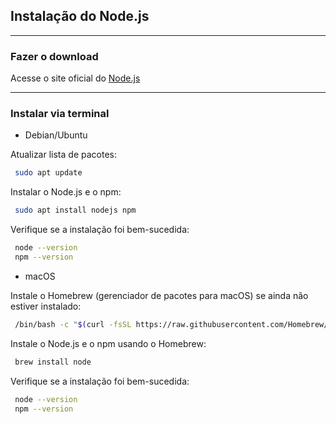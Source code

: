 ## Instalação do Node.js

---

### Fazer o download

Acesse o site oficial do [Node.js](https://nodejs.org)

---

### Instalar via terminal

- Debian/Ubuntu

Atualizar lista de pacotes:

```bash
 sudo apt update
```

Instalar o Node.js e o npm:

```bash
 sudo apt install nodejs npm
```

Verifique se a instalação foi bem-sucedida:

```bash
 node --version
 npm --version
```

- macOS

Instale o Homebrew (gerenciador de pacotes para macOS) se ainda não estiver instalado:

```bash
 /bin/bash -c "$(curl -fsSL https://raw.githubusercontent.com/Homebrew/install/HEAD/install.sh)"
```

Instale o Node.js e o npm usando o Homebrew:

```bash
 brew install node
```

Verifique se a instalação foi bem-sucedida:

```bash
 node --version
 npm --version
```

